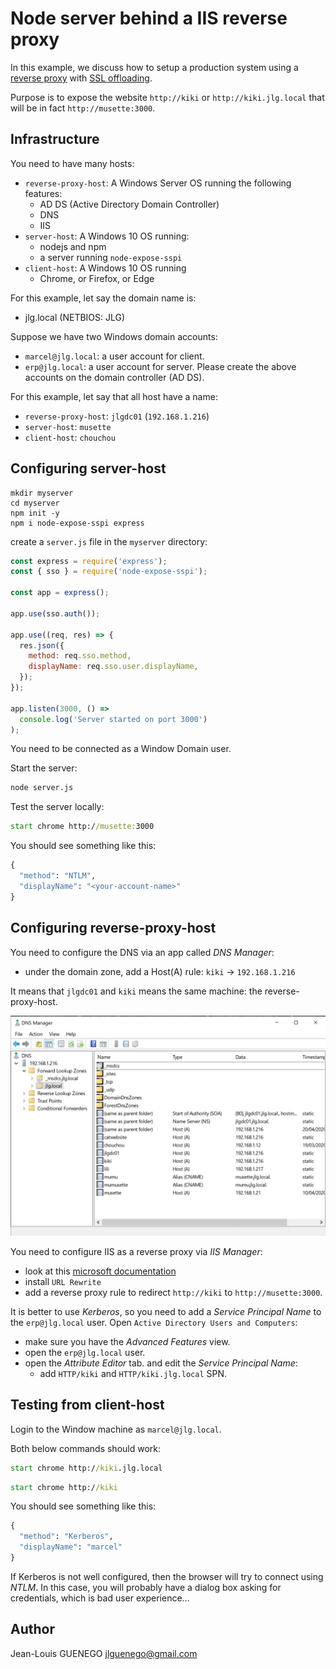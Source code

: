 # Node server behind a IIS reverse proxy

In this example, we discuss how to setup a production system using a
[reverse proxy](https://en.wikipedia.org/wiki/Reverse_proxy) with [SSL offloading](https://en.wikipedia.org/wiki/TLS_termination_proxy).

Purpose is to expose the website `http://kiki` or `http://kiki.jlg.local` that will be in fact `http://musette:3000`.

## Infrastructure

You need to have many hosts:
- `reverse-proxy-host`: A Windows Server OS running the following features:
  - AD DS (Active Directory Domain Controller)
  - DNS
  - IIS
- `server-host`: A Windows 10 OS running:
  - nodejs and npm
  - a server running `node-expose-sspi`
- `client-host`: A Windows 10 OS running
  - Chrome, or Firefox, or Edge

For this example, let say the domain name is:
- jlg.local (NETBIOS: JLG)

Suppose we have two Windows domain accounts:
- `marcel@jlg.local`: a user account for client.
- `erp@jlg.local`: a user account for server.
Please create the above accounts on the domain controller (AD DS).

For this example, let say that all host have a name:
- `reverse-proxy-host`: `jlgdc01` (`192.168.1.216`)
- `server-host`: `musette`
- `client-host`: `chouchou`


## Configuring server-host

```
mkdir myserver
cd myserver
npm init -y
npm i node-expose-sspi express
```

create a `server.js` file in the `myserver` directory:
```js
const express = require('express');
const { sso } = require('node-expose-sspi');

const app = express();

app.use(sso.auth());

app.use((req, res) => {
  res.json({
    method: req.sso.method,
    displayName: req.sso.user.displayName,
  });
});

app.listen(3000, () =>
  console.log('Server started on port 3000')
);
```

You need to be connected as a Window Domain user.

Start the server:
```cmd
node server.js
```

Test the server locally:
```cmd
start chrome http://musette:3000
```

You should see something like this:
```cmd
{
  "method": "NTLM",
  "displayName": "<your-account-name>"
}
```

## Configuring reverse-proxy-host

You need to configure the DNS via an app called *DNS Manager*:
- under the domain zone, add a Host(A) rule: `kiki` -> `192.168.1.216`

It means that `jlgdc01` and `kiki` means the same machine: the reverse-proxy-host.

![](img/2020-04-20-12-27-33.png)

You need to configure IIS as a reverse proxy via *IIS Manager*:
- look at this [microsoft documentation](https://docs.microsoft.com/fr-fr/archive/blogs/friis/setup-iis-with-url-rewrite-as-a-reverse-proxy-for-real-world-apps)
- install `URL Rewrite`
- add a reverse proxy rule to redirect `http://kiki` to `http://musette:3000`.

It is better to use *Kerberos*, so you need to add a *Service Principal Name* to the `erp@jlg.local` user. Open `Active Directory Users and Computers`:
- make sure you have the *Advanced Features* view.
- open the `erp@jlg.local` user.
- open the *Attribute Editor* tab. and edit the *Service Principal Name*:
  - add `HTTP/kiki` and `HTTP/kiki.jlg.local` SPN.

## Testing from client-host

Login to the Window machine as `marcel@jlg.local`.

Both below commands should work:

```cmd
start chrome http://kiki.jlg.local
```

```cmd
start chrome http://kiki
```

You should see something like this:
```cmd
{
  "method": "Kerberos",
  "displayName": "marcel"
}
```

If Kerberos is not well configured, then the browser will try to connect using *NTLM*. In this case, you will probably have a dialog box asking for credentials, which is bad user experience...


## Author

Jean-Louis GUENEGO <jlguenego@gmail.com>
